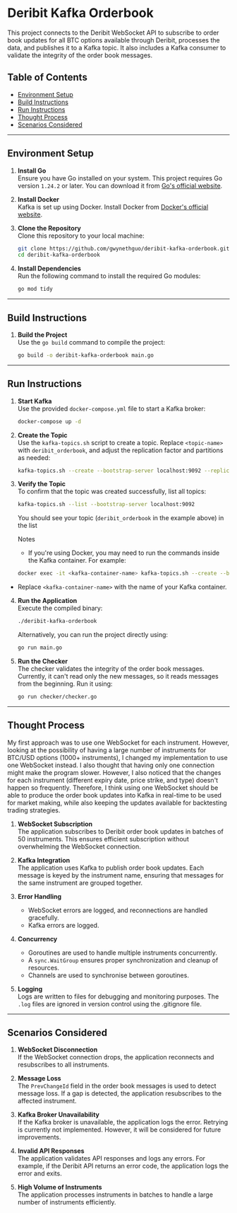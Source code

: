# Deribit Kafka Orderbook

This project connects to the Deribit WebSocket API to subscribe to order book updates for all BTC options available through Deribit, processes the data, and publishes it to a Kafka topic. It also includes a Kafka consumer to validate the integrity of the order book messages.

## Table of Contents

- [Environment Setup](#environment-setup)
- [Build Instructions](#build-instructions)
- [Run Instructions](#run-instructions)
- [Thought Process](#thought-process)
- [Scenarios Considered](#scenarios-considered)

---

## Environment Setup

1. **Install Go**  
   Ensure you have Go installed on your system. This project requires Go version `1.24.2` or later. You can download it from [Go's official website](https://golang.org/dl/).

2. **Install Docker**  
   Kafka is set up using Docker. Install Docker from [Docker's official website](https://www.docker.com/).

3. **Clone the Repository**  
   Clone this repository to your local machine:

   ```sh
   git clone https://github.com/gwynethguo/deribit-kafka-orderbook.git
   cd deribit-kafka-orderbook
   ```

4. **Install Dependencies**  
   Run the following command to install the required Go modules:
   ```sh
   go mod tidy
   ```

---

## Build Instructions

1. **Build the Project**  
   Use the `go build` command to compile the project:
   ```sh
   go build -o deribit-kafka-orderbook main.go
   ```

---

## Run Instructions

1. **Start Kafka**  
   Use the provided `docker-compose.yml` file to start a Kafka broker:

   ```sh
   docker-compose up -d
   ```

2. **Create the Topic**  
   Use the `kafka-topics.sh` script to create a topic. Replace `<topic-name>` with `deribit_orderbook`, and adjust the replication factor and partitions as needed:

   ```sh
   kafka-topics.sh --create --bootstrap-server localhost:9092 --replication-factor 1 --partitions 1 --topic orderbook-updates
   ```

3. **Verify the Topic**  
   To confirm that the topic was created successfully, list all topics:

   ```sh
   kafka-topics.sh --list --bootstrap-server localhost:9092
   ```

   You should see your topic (`deribit_orderbook` in the example above) in the list

   Notes

   - If you're using Docker, you may need to run the commands inside the Kafka container. For example:

   ````sh
   docker exec -it <kafka-container-name> kafka-topics.sh --create --bootstrap-server localhost:9092 --replication-factor 1 --partitions 1 --topic <topic-name>```
   ````

- Replace `<kafka-container-name>` with the name of your Kafka container.

4. **Run the Application**  
   Execute the compiled binary:

   ```sh
   ./deribit-kafka-orderbook
   ```

   Alternatively, you can run the project directly using:

   ```sh
   go run main.go
   ```

5. **Run the Checker**  
   The checker validates the integrity of the order book messages. Currently, it can't read only the new messages, so it reads messages from the beginning. Run it using:
   ```sh
   go run checker/checker.go
   ```

---

## Thought Process

My first approach was to use one WebSocket for each instrument. However, looking at the possibility of having a large number of instruments for BTC/USD options (1000+ instruments), I changed my implementation to use one WebSocket instead. I also thought that having only one connection might make the program slower. However, I also noticed that the changes for each instrument (different expiry date, price strike, and type) doesn't happen so frequently. Therefore, I think using one WebSocket should be able to produce the order book updates into Kafka in real-time to be used for market making, while also keeping the updates available for backtesting trading strategies.

1. **WebSocket Subscription**  
   The application subscribes to Deribit order book updates in batches of 50 instruments. This ensures efficient subscription without overwhelming the WebSocket connection.

2. **Kafka Integration**  
   The application uses Kafka to publish order book updates. Each message is keyed by the instrument name, ensuring that messages for the same instrument are grouped together.

3. **Error Handling**

   - WebSocket errors are logged, and reconnections are handled gracefully.
   - Kafka errors are logged.

4. **Concurrency**

   - Goroutines are used to handle multiple instruments concurrently.
   - A `sync.WaitGroup` ensures proper synchronization and cleanup of resources.
   - Channels are used to synchronise between goroutines.

5. **Logging**  
   Logs are written to files for debugging and monitoring purposes. The `.log` files are ignored in version control using the .gitignore file.

---

## Scenarios Considered

1. **WebSocket Disconnection**  
   If the WebSocket connection drops, the application reconnects and resubscribes to all instruments.

2. **Message Loss**  
   The `PrevChangeId` field in the order book messages is used to detect message loss. If a gap is detected, the application resubscribes to the affected instrument.

3. **Kafka Broker Unavailability**  
   If the Kafka broker is unavailable, the application logs the error. Retrying is currently not implemented. However, it will be considered for future improvements.

4. **Invalid API Responses**  
   The application validates API responses and logs any errors. For example, if the Deribit API returns an error code, the application logs the error and exits.

5. **High Volume of Instruments**  
   The application processes instruments in batches to handle a large number of instruments efficiently.
